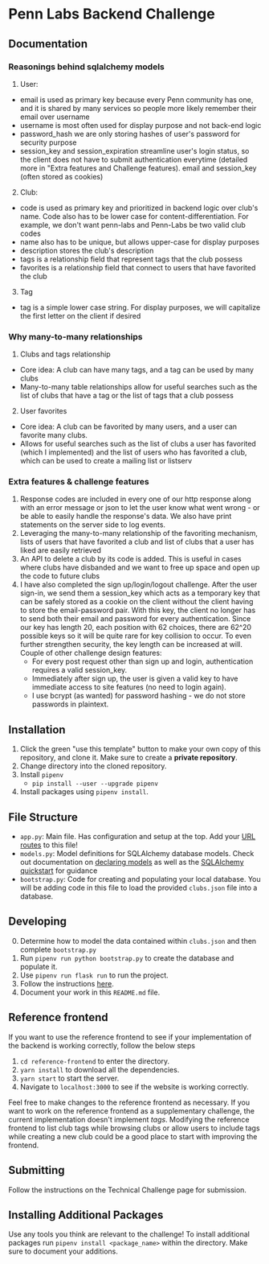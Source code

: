 # Penn Labs Backend Challenge

## Documentation
### Reasonings behind sqlalchemy models

1. User: 
- email is used as primary key because every Penn community has one, and it is shared by many services so people 
  more likely remember their email over username
- username is most often used for display purpose and not back-end logic
- password_hash we are only storing hashes of user's password for security purpose
- session_key and session_expiration streamline user's login status, so the client does not have to submit 
  authentication everytime (detailed more in "Extra features and Challenge features).
  email and session_key (often stored as cookies)
2. Club:
- code is used as primary key and prioritized in backend logic over club's name. Code also has to be lower case for 
  content-differentiation. For example, we don't want penn-labs and Penn-Labs be two valid club codes
- name also has to be unique, but allows upper-case for display purposes
- description stores the club's description
- tags is a relationship field that represent tags that the club possess
- favorites is a relationship field that connect to users that have favorited the club 
3. Tag
- tag is a simple lower case string. For display purposes, we will capitalize the first letter on the client if desired
### Why many-to-many relationships
1. Clubs and tags relationship
- Core idea: A club can have many tags, and a tag can be used by many clubs
- Many-to-many table relationships allow for useful searches such as the list of clubs that have a tag
or the list of tags that a club possess
2. User favorites
- Core idea: A club can be favorited by many users, and a user can favorite many clubs. 
- Allows for useful searches such as the list of clubs a user has favorited (which I implemented)
and the list of users who has favorited a club, which can be used to create a mailing list or listserv

### Extra features & challenge features
1. Response codes are included in every one of our http response along with an error message or json 
   to let the user know what went wrong - or be able to easily handle the response's data.
   We also have print statements on the server side to log events.
2. Leveraging the many-to-many relationship of the favoriting mechanism, lists of users that have 
   favorited a club and list of clubs that a user has liked are easily retrieved
3. An API to delete a club by its code is added. This is useful in cases where clubs have disbanded
   and we want to free up space and open up the code to future clubs 
4. I have also completed the sign up/login/logout challenge. After the user sign-in, we send them a session_key
   which acts as a temporary key that can be safely stored as a cookie on the client without
   the client having to store the email-password pair. With this key, the client no longer has to send
   both their email and password for every authentication. Since our key has length 20, each position with 62 choices,
   there are 62^20 possible keys so it will be quite rare for key collision to occur. To even further strengthen
   security, the key length can be increased at will.\
   Couple of other challenge design features:
   - For every post request other than sign up and login, authentication requires a valid session_key.
   - Immediately after sign up, the user is given a valid key to have immediate access to site features 
     (no need to login again).
   - I use bcrypt (as wanted) for password hashing - we do not store passwords in plaintext.
  



## Installation

1. Click the green "use this template" button to make your own copy of this repository, and clone it. Make sure to create a **private repository**.
2. Change directory into the cloned repository.
3. Install `pipenv`
   - `pip install --user --upgrade pipenv`
4. Install packages using `pipenv install`.

## File Structure

- `app.py`: Main file. Has configuration and setup at the top. Add your [URL routes](https://flask.palletsprojects.com/en/1.1.x/quickstart/#routing) to this file!
- `models.py`: Model definitions for SQLAlchemy database models. Check out documentation on [declaring models](https://flask-sqlalchemy.palletsprojects.com/en/2.x/models/) as well as the [SQLAlchemy quickstart](https://flask-sqlalchemy.palletsprojects.com/en/2.x/quickstart/#quickstart) for guidance
- `bootstrap.py`: Code for creating and populating your local database. You will be adding code in this file to load the provided `clubs.json` file into a database.

## Developing

0. Determine how to model the data contained within `clubs.json` and then complete `bootstrap.py`
1. Run `pipenv run python bootstrap.py` to create the database and populate it.
2. Use `pipenv run flask run` to run the project.
3. Follow the instructions [here](https://www.notion.so/pennlabs/Backend-Challenge-Fall-20-31461f3d91ad4f46adb844b1e112b100).
4. Document your work in this `README.md` file.

## Reference frontend

If you want to use the reference frontend to see if your implementation of the
backend is working correctly, follow the below steps

1. `cd reference-frontend` to enter the directory.
2. `yarn install` to download all the dependencies.
3. `yarn start` to start the server.
4. Navigate to `localhost:3000` to see if the website is working correctly.

Feel free to make changes to the reference frontend as necessary. If you want
to work on the reference frontend as a supplementary challenge, the current
implementation doesn't implement _tags_. Modifying the reference frontend to
list club tags while browsing clubs or allow users to include tags while
creating a new club could be a good place to start with improving the frontend.

## Submitting

Follow the instructions on the Technical Challenge page for submission.

## Installing Additional Packages

Use any tools you think are relevant to the challenge! To install additional packages
run `pipenv install <package_name>` within the directory. Make sure to document your additions.
